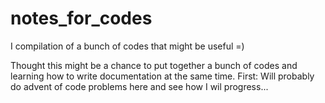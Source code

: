 # notes_for_codes
I compilation of a bunch of codes that might be useful =)

Thought this might be a chance to put together a bunch of codes and learning how to write documentation at the same time.
First:
  Will probably do advent of code problems here and see how I wil progress...
